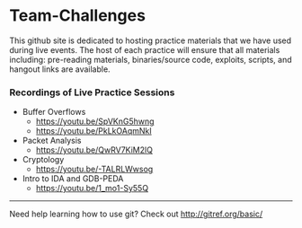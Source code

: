 # Team-Challenges

This github site is dedicated to hosting practice materials that we have used during live events. The host of each practice will
ensure that all materials including: pre-reading materials, binaries/source code, exploits, scripts, and hangout links are
available.


### Recordings of Live Practice Sessions  
* Buffer Overflows  
  * https://youtu.be/SpVKnG5hwng  
  * https://youtu.be/PkLkOAqmNkI  
* Packet Analysis  
  * https://youtu.be/QwRV7KiM2lQ  
* Cryptology  
  * https://youtu.be/-TALRLWwsog 
* Intro to IDA and GDB-PEDA
  * https://youtu.be/1_mo1-Sy55Q

----
Need help learning how to use git? Check out http://gitref.org/basic/
